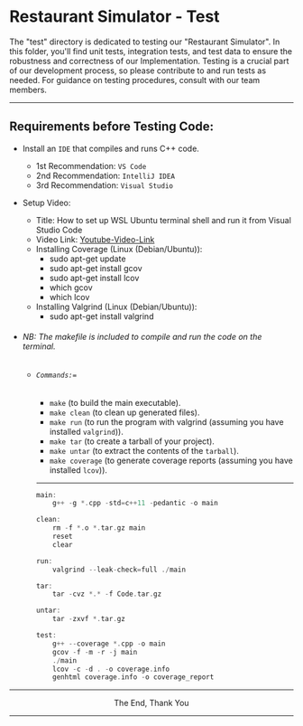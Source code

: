# Restaurant Simulator - Test

The "test" directory is dedicated to testing our "Restaurant Simulator". In this folder, you'll find unit tests, integration tests, and test data to ensure the robustness and correctness of our Implementation. Testing is a crucial part of our development process, so please contribute to and run tests as needed. For guidance on testing procedures, consult with our team members.

---

## Requirements before Testing Code:

- Install an `IDE` that compiles and runs C++ code.

  - 1st Recommendation: `VS Code`
  - 2nd Recommendation: `IntelliJ IDEA`
  - 3rd Recommendation: `Visual Studio`
- Setup Video:

  - Title: How to set up WSL Ubuntu terminal shell and run it from Visual Studio Code
  - Video Link: [Youtube-Video-Link](https://www.youtube.com/watch?v=fp45HpZuhS8&t=112s)
  - Installing Coverage (Linux (Debian/Ubuntu)):
    - sudo apt-get update
    - sudo apt-get install gcov
    - sudo apt-get install lcov
    - which gcov
    - which lcov
  - Installing Valgrind (Linux (Debian/Ubuntu)):
    - sudo apt-get install valgrind
- ###### NB: The makefile is included to compile and run the code on the terminal.


  - ###### `Commands:=`

    - `make` (to build the main executable).
    - `make clean` (to clean up generated files).
    - `make run` (to run the program with valgrind (assuming you have installed `valgrind`)).
    - `make tar` (to create a tarball of your project).
    - `make untar` (to extract the contents of the `tarball`).
    - `make coverage` (to generate coverage reports (assuming you have installed `lcov`)).

    ---

    ```C++
    main:
        g++ -g *.cpp -std=c++11 -pedantic -o main

    clean:
        rm -f *.o *.tar.gz main
        reset
        clear

    run:
        valgrind --leak-check=full ./main

    tar:
        tar -cvz *.* -f Code.tar.gz

    untar:
        tar -zxvf *.tar.gz

    test:
        g++ --coverage *.cpp -o main
        gcov -f -m -r -j main
        ./main
        lcov -c -d . -o coverage.info
        genhtml coverage.info -o coverage_report

    ```

---

<p align="center">The End, Thank You</p>

---
